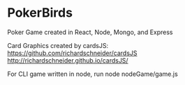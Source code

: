 # PokerBirds
Poker Game created in React, Node, Mongo, and Express

Card Graphics created by cardsJS:
https://github.com/richardschneider/cardsJS
http://richardschneider.github.io/cardsJS/

For CLI game written in node, run node nodeGame/game.js